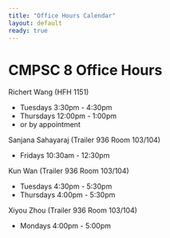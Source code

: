 ```yaml
---
title: "Office Hours Calendar"
layout: default
ready: true
---
```


<h1><strong>CMPSC 8 Office Hours</strong></h1>

Richert Wang (HFH 1151)
* Tuesdays 3:30pm - 4:30pm
* Thursdays 12:00pm - 1:00pm
* or by appointment

Sanjana Sahayaraj (Trailer 936 Room 103/104)
* Fridays 10:30am - 12:30pm

Kun Wan (Trailer 936 Room 103/104)
* Tuesdays 4:30pm - 5:30pm
* Thursdays 4:00pm - 5:30pm

Xiyou Zhou (Trailer 936 Room 103/104)
* Mondays 4:00pm - 5:00pm
